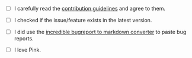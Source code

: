 - [ ] I carefully read the [contribution guidelines](https://github.com/TeamNewPipe/NewPipe/blob/HEAD/.github/CONTRIBUTING.md) and agree to them.
- [ ] I checked if the issue/feature exists in the latest version.
- [ ] I did use the [incredible bugreport to markdown converter](https://teamnewpipe.github.io/CrashReportToMarkdown/) to paste bug reports.
- [ ] I love Pink.

